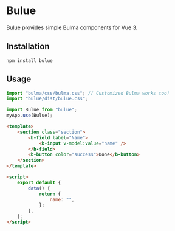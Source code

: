 # Bulue

Bulue provides simple Bulma components for Vue 3.

## Installation

`npm install bulue`

## Usage

```javascript
import "bulma/css/bulma.css"; // Customized Bulma works too!
import "bulue/dist/bulue.css";

import Bulue from "bulue";
myApp.use(Bulue);
```

```html
<template>
	<section class="section">
		<b-field label="Name">
			<b-input v-model:value="name" />
		</b-field>
		<b-button color="success">Done</b-button>
	</section>
</template>

<script>
	export default {
		data() {
			return {
				name: "",
			};
		},
	};
</script>
```
